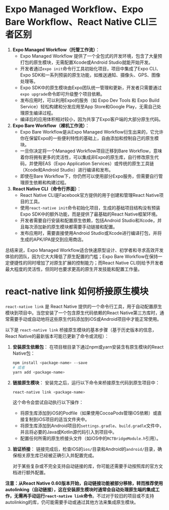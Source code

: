 # Expo Managed Workflow、Expo Bare Workflow、React Native CLI三者区别

1. **Expo Managed Workflow（托管工作流）**：
   - Expo Managed Workflow 提供了一个全包式的开发环境，包含了大量预打包的原生模块，无需配置Xcode或Android Studio就能开始开发。
   - 开发者通过`expo init`命令行工具初始化项目，项目中集成了Expo CLI、Expo SDK和一系列预装的原生功能，如推送通知、摄像头、GPS、图像处理等。
   - Expo SDK中的原生模块由Expo团队统一管理和更新，开发者只需要通过`expo upgrade`命令即可升级整个项目依赖。
   - 发布应用时，可以利用Expo的服务（如 Expo Dev Tools 和 Expo Build Service）轻松构建和分发应用至App Store和Google Play，无需自己处理原生编译过程。
   - 编译后的应用体积相对较小，因为共享了Expo客户端的大部分原生代码。
2. **Expo Bare Workflow（裸机工作流）**：
   - Expo Bare Workflow是从Expo Managed Workflow衍生出来的，它允许你在保留Expo的一些便利特性的基础上，自由添加和控制自己的原生模块。
   - 一旦你决定将一个Managed Workflow项目迁移到Bare Workflow，意味着你将拥有更多的灵活性，可以集成非Expo的原生库，自行修改原生代码，并使用EAS（Expo Application Services）或传统的原生工具链（Xcode和Android Studio）进行编译和发布。
   - 即使在Bare Workflow下，你仍然可以使用部分Expo服务，但需要自行管理原生依赖和构建过程。
3. **React Native CLI（命令行界面）**：
   - React Native CLI是Facebook官方提供的用于创建和管理React Native项目的工具。
   - 使用`react-native init`命令初始化项目，生成的基础项目结构没有预装Expo SDK中的额外功能，而是提供了最基础的React Native框架环境。
   - 开发者需要自行安装和配置原生依赖，包括Android Studio和Xcode，并且每次添加新的原生模块都需要手动链接和配置。
   - 发布应用时，需要直接使用Android Studio或Xcode进行编译打包，并将生成的APK/IPA提交到应用商店。

总结来说，Expo Managed Workflow适合快速原型设计、初学者和寻求高效开发体验的团队，因为它大大降低了原生配置的门槛；Expo Bare Workflow在保持一定便捷性的同时增加了对原生扩展的控制能力；而React Native CLI则给予开发者最大程度的灵活性，但同时也要求更高的原生开发技能和配置工作量。





# react-native link 如何桥接原生模块

`react-native link` 是 React Native 提供的一个命令行工具，用于自动配置原生模块到项目中。当您安装了一个包含原生代码依赖的React Native第三方库时，通常需要手动或自动地将这些原生代码添加到iOS或Android项目中才能正常使用。

以下是 `react-native link` 桥接原生模块的基本步骤（基于历史版本的信息，React Native的最新版本可能已更新了命令或流程）：

1. **安装原生依赖包**：
   在项目根目录下通过npm或yarn安装含有原生模块的React Native包：

   ```bash
   npm install <package-name> --save
   # 或者
   yarn add <package-name>
   ```

2. **链接原生模块**：
   安装完之后，运行以下命令来桥接原生代码到原生项目中：

   ```bash
   react-native link <package-name>
   ```

   这个命令会尝试自动执行以下操作：
   - 将原生库添加到iOS的Podfile（如果使用CocoaPods管理iOS依赖）或直接复制到iOS项目的适当文件夹中。
   - 将原生库添加到Android项目的`settings.gradle`、`build.gradle`文件中，并且将必要的Java或Kotlin源代码引入到项目中。
   - 配置任何所需的原生桥接头文件（如iOS中的`RCTBridgeModule.h`引用）。

3. **验证桥接**：
   链接完成后，检查iOS的`ios/`目录和Android的`android/`目录，确保相关原生库已经被正确引入并配置完成。

   对于某些复杂或不完全支持自动链接的库，你可能还需要手动按照库的官方文档进行额外配置。

**注意：从React Native 0.60版本开始，自动链接功能被部分移除，转而推荐使用autolinking（自动链接），这在安装原生模块时通常会自动处理原生端的集成工作，无需再手动运行`react-native link`命令**。不过对于较旧的项目或不支持autolinking的库，仍可能需要手动或通过其他方法来集成原生模块。